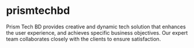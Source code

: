 # prismtechbd
Prism Tech BD provides creative and dynamic tech solution that enhances the user experience, and achieves specific business objectives. Our expert team collaborates closely with the clients to ensure satisfaction.
